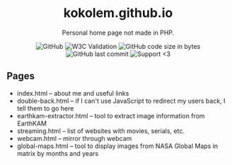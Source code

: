 <h1 align="center">kokolem.github.io</h1>

<div align="center">
  
  Personal home page not made in PHP.
  
  ![GitHub](https://img.shields.io/github/license/kokolem/kokolem.github.io)
  ![W3C Validation](https://img.shields.io/w3c-validation/html?targetUrl=https%3A%2F%2Fkokolem.github.io)
  ![GitHub code size in bytes](https://img.shields.io/github/languages/code-size/kokolem/kokolem.github.io)
  ![GitHub last commit](https://img.shields.io/github/last-commit/kokolem/kokolem.github.io)
  ![Support <3](https://kokolem.github.io/LGBT-friendly-rainbow.svg)
  
</div>

## Pages
- index.html – about me and useful links
- double-back.html – if I can't use JavaScript to redirect my users back, I tell them to go here
- earthkam-extractor.html – tool to extract image information from EarthKAM
- streaming.html – list of websites with movies, serials, etc.
- webcam.html – mirror through webcam
- global-maps.html – tool to display images from NASA Global Maps in matrix by months and years
